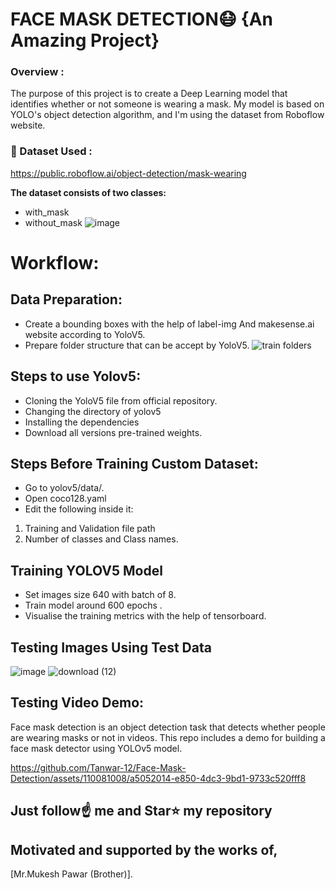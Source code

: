 # FACE MASK DETECTION😷 {An Amazing Project}


### Overview : 
The purpose of this project is to create a Deep Learning model that identifies whether or not someone is wearing a mask. My model is based on YOLO's object detection algorithm, and I'm using the dataset from Roboflow website.


### 📁 Dataset Used : 
 https://public.roboflow.ai/object-detection/mask-wearing
 

**The dataset consists of two classes:**
- with_mask
- without_mask
![image](https://github.com/Tanwar-12/Face-Mask-Detection/assets/110081008/dee0a38e-7194-45cc-bc01-fcb1a832e772)



# Workflow:
  ## Data Preparation:
  * Create a bounding boxes with the help of label-img And makesense.ai website according to YoloV5.
  * Prepare folder structure that can be accept by YoloV5.
  ![train folders](https://github.com/Tanwar-12/Face-Mask-Detection/assets/110081008/69b19a8e-2f81-4d9b-a762-ffa73ac59be1)
## Steps to use Yolov5:
* Cloning the YoloV5 file from official repository.
* Changing the directory of yolov5
* Installing the dependencies
* Download all versions pre-trained weights.

 ## Steps Before Training Custom Dataset:
* Go to yolov5/data/.
* Open coco128.yaml
* Edit the following inside it:

 1. Training and Validation file path
 2. Number of classes and Class names.

  ## Training YOLOV5 Model
* Set images size 640 with batch of 8.
* Train model around 600 epochs .
* Visualise the training metrics with the help of tensorboard.

 ## Testing Images Using Test Data
![image](https://github.com/Tanwar-12/Face-Mask-Detection/assets/110081008/cee50f08-546b-47ba-aa9d-41e57ef44d07)
![download (12)](https://github.com/Tanwar-12/Face-Mask-Detection/assets/110081008/da459f43-b412-4883-8eae-9f63d2bcd5a1)

## Testing Video Demo:
Face mask detection is an object detection task that detects whether people are wearing masks or not in videos. This repo includes a demo for building a face mask detector using YOLOv5 model. 

  


https://github.com/Tanwar-12/Face-Mask-Detection/assets/110081008/a5052014-e850-4dc3-9bd1-9733c520fff8

## Just follow☝️ me and Star⭐ my repository 
## Motivated and supported by the works of,
[Mr.Mukesh Pawar (Brother)].
